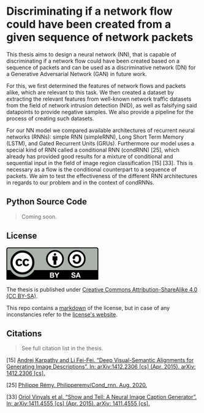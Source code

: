 # Discriminating if a network flow could have been created from a given sequence of network packets

This thesis aims to design a neural network (NN), that is capable of discriminating if a network flow could have been created based on a sequence of packets and can be used as a discriminative network (DN) for a Generative Adversarial Network (GAN) in future work.

For this, we first determined the features of network flows and packets alike, which are relevant to this task.
We then created a dataset by extracting the relevant features from well-known network traffic datasets from the field of network intrusion detection (NID), as well as falsifying said datapoints to provide negative samples.
We also provide a pipeline for the process of creating such datasets.

For our NN model we compared available architectures of recurrent neural networks (RNNs): simple RNN (simpleRNN), Long Short Term Memory (LSTM), and Gated Recurrent Units (GRUs).
Furthermore our model uses a special kind of RNN called a conditional RNN (condRNN) [25], which already has provided good results for a mixture of conditional and sequential input in the field of image region classification [15] [33].
This is necessary as a flow is the conditional counterpart to a sequence of packets.
We aim to test the effectiveness of the different RNN architectures in regards to our problem and in the context of condRNNs.

## Python Source Code

> Coming soon.

## License

![CC BY-SA](images/cc-by-sa.svg)

The thesis is published under [Creative Commons Attribution-ShareAlike 4.0 (CC BY-SA)](LICENSE.md).

This repo contains a [markdown](LICENSE.md) of the license, but in case of any inconstancies refer to the [license's website](https://creativecommons.org/licenses/by-sa/4.0/legalcode).

## Citations

> See full citation list in the thesis.

[15] [Andrej Karpathy and Li Fei-Fei. “Deep Visual-Semantic Alignments for Generating Image Descriptions”. In: arXiv:1412.2306 [cs] (Apr. 2015). arXiv: 1412.2306 [cs].](https://arxiv.org/abs/1411.4555)

[25] [Philippe Rémy. Philipperemy/Cond_rnn. Aug. 2020.](https://github.com/philipperemy/cond_rnn/)

[33] [Oriol Vinyals et al. “Show and Tell: A Neural Image Caption Generator”. In: arXiv:1411.4555 [cs] (Apr. 2015). arXiv: 1411.4555 [cs].](https://arxiv.org/abs/1412.2306)
